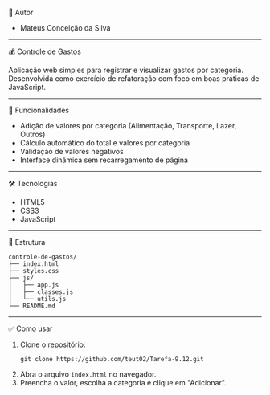 👤 Autor
- Mateus Conceição da Silva

--- 

💰 Controle de Gastos

Aplicação web simples para registrar e visualizar gastos por categoria. Desenvolvida como exercício de refatoração com foco em boas práticas de JavaScript.

---

🚀 Funcionalidades

- Adição de valores por categoria (Alimentação, Transporte, Lazer, Outros)
- Cálculo automático do total e valores por categoria
- Validação de valores negativos
- Interface dinâmica sem recarregamento de página

---

🛠️ Tecnologias

- HTML5
- CSS3
- JavaScript

---

📁 Estrutura

```
controle-de-gastos/
├── index.html
├── styles.css
├── js/
│   ├── app.js
│   ├── classes.js
│   └── utils.js
└── README.md
```
----

✅ Como usar

1. Clone o repositório:
   ```
   git clone https://github.com/teut02/Tarefa-9.12.git
   ```
2. Abra o arquivo `index.html` no navegador.
3. Preencha o valor, escolha a categoria e clique em "Adicionar".